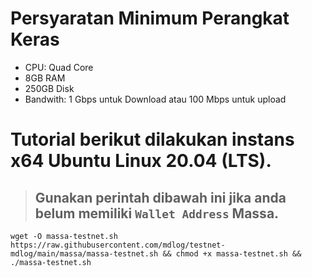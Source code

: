 # Persyaratan Minimum Perangkat Keras

 - CPU: Quad Core
 - 8GB RAM
 - 250GB Disk
 - Bandwith: 1 Gbps untuk Download atau 100 Mbps untuk upload
 
# Tutorial berikut dilakukan instans x64 Ubuntu Linux 20.04 (LTS).
> ## Gunakan perintah dibawah ini jika anda belum memiliki ```Wallet Address``` Massa.

```
wget -O massa-testnet.sh https://raw.githubusercontent.com/mdlog/testnet-mdlog/main/massa/massa-testnet.sh && chmod +x massa-testnet.sh && ./massa-testnet.sh
```
